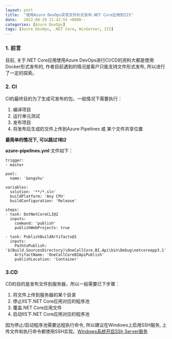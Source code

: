 ```yaml
---
layout: post
title:  "使用Azure DevOps实现文件形式发布.NET Core应用到IIS"
date:   2022-08-29 21:42:55 +0800--
categories: [Azure DevOps]
tags: [Azure DevOps, .NET Core, WinServer, IIS]  
---
```


### 1. 前言
目前, 关于.NET Core应用使用Azure DevOps进行CI/CD的资料大都是使用Docker形式发布的, 作者目前遇到的情况是客户只能支持文件形式发布, 所以进行了一定的探索。

### 2. CI

CI的最终目的为了生成可发布的包，一般情况下需要执行：
1. 编译项目
2. 运行单元测试
3. 发布项目
4. 将发布后生成的文件上传到Azure Pipelines 或 某个文件共享位置

**最简单的情况下, 可以跳过1和2**

**azure-pipelines.yml** 文件如下：
```
trigger:
- master

pool:
  name: 'Gongshu'

variables:
  solution: '**/*.sln'
  buildPlatform: 'Any CPU'
  buildConfiguration: 'Release'

steps:
- task: DotNetCoreCLI@2
  inputs:
    command: 'publish'
    publishWebProjects: true

- task: PublishBuildArtifacts@1
  inputs:
    PathtoPublish: '$(Build.SourcesDirectory)\OneCallCore.BI.Api\bin\Debug\netcoreapp3.1'
    ArtifactName: 'OneCallCoreBIApiPublish'
    publishLocation: 'Container'
```

### 3.CD

CD的目的是发布文件到服务器，所以一般需要已下步骤：
1. 将文件上传到服务器的某个目录
2. 停止IIS下.NET Core应用对应的程序池
3. 覆盖.NET Core应用文件
4. 启动IIS下.NET Core应用对应的程序池

因为停止/启动程序池需要远程执行命令, 所以建议在Windows上启用SSH服务, 上传文件和执行命令都使用SSH实现。[Windows系统开启SSh Server服务](https://zhuanlan.zhihu.com/p/452890363)

